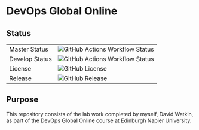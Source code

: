 # DevOps Global Online
## Status
|                | |
|----------------| ---|
| Master Status  | ![GitHub Actions Workflow Status](https://img.shields.io/github/actions/workflow/status/DWNapier/devops/main.yml)|
| Develop Status | ![GitHub Actions Workflow Status](https://img.shields.io/github/actions/workflow/status/DWNapier/devops/main.yml?branch=develop)|
| License        | ![GitHub License](https://img.shields.io/github/license/DWNapier/devops)|
| Release        | ![GitHub Release](https://img.shields.io/github/v/release/DWNapier/devops)|

## Purpose
This repository consists of the lab work completed by myself, David Watkin, as part of the DevOps Global Online course at Edinburgh Napier University.